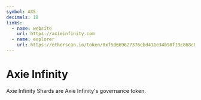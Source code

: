 ```yaml
---
symbol: AXS
decimals: 18
links:
  - name: website
    url: https://axieinfinity.com
  - name: explorer
    url: https://etherscan.io/token/0xf5d669627376ebd411e34b98f19c868c8aba5ada
---
```


# Axie Infinity

Axie Infinity Shards are Axie Infinity's governance token.
